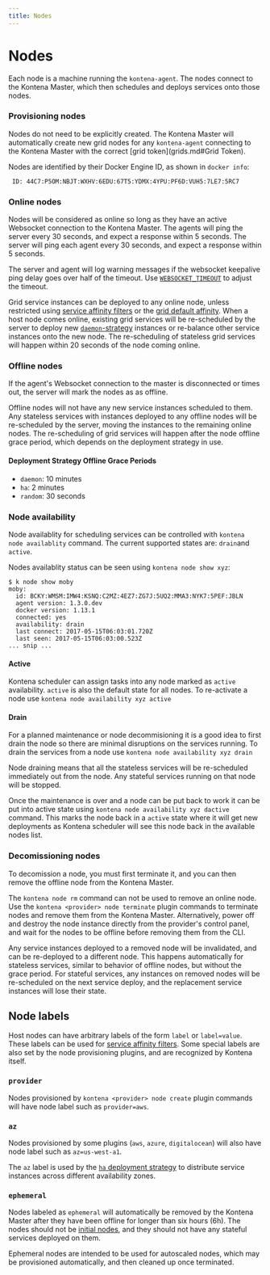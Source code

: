 ```yaml
---
title: Nodes
---
```


# Nodes

Each node is a machine running the `kontena-agent`. The nodes connect to the Kontena Master, which then schedules and deploys services onto those nodes.

### Provisioning nodes

Nodes do not need to be explicitly created. The Kontena Master will automatically create new grid nodes for any `kontena-agent` connecting to the Kontena Master with the correct [grid token](grids.md#Grid Token).

Nodes are identified by their Docker Engine ID, as shown in `docker info`:

```
 ID: 44C7:P5OM:NBJT:WXHV:6EDU:67T5:YDMX:4YPU:PF6D:VUH5:7LE7:5RC7
```

### Online nodes

Nodes will be considered as online so long as they have an active Websocket connection to the Kontena Master.
The agents will ping the server every 30 seconds, and expect a response within 5 seconds.
The server will ping each agent every 30 seconds, and expect a response within 5 seconds.

The server and agent will log warning messages if the websocket keepalive ping delay goes over half of the timeout. Use [`WEBSOCKET_TIMEOUT`](../references/environment-variables.md) to adjust the timeout.

Grid service instances can be deployed to any online node, unless restricted using [service affinity filters](deploy.md#affinity) or the [grid default affinity](grids.md#default-affinity).
When a host node comes online, existing grid services will be re-scheduled by the server to deploy new [`daemon`-strategy](deploy.md#daemon) instances or re-balance other service instances onto the new node.
The re-scheduling of stateless grid services will happen within 20 seconds of the node coming online.

### Offline nodes

If the agent's Websocket connection to the master is disconnected or times out, the server will mark the nodes as as offline.

Offline nodes will not have any new service instances scheduled to them.
Any stateless services with instances deployed to any offline nodes will be re-scheduled by the server, moving the instances to the remaining online nodes.
The re-scheduling of grid services will happen after the node offline grace period, which depends on the deployment strategy in use.

#### Deployment Strategy Offline Grace Periods

- `daemon`: 10 minutes
- `ha`: 2 minutes
- `random`: 30 seconds

### Node availability

Node availablity for scheduling services can be controlled with `kontena node availablity` command. The current supported states are: `drain`and `active`.

Nodes availablity status can be seen using `kontena node show xyz`:
```
$ k node show moby
moby:
  id: BCKY:WMSM:IMW4:KSNQ:C2MZ:4EZ7:ZG7J:5UQ2:MMA3:NYK7:5PEF:JBLN
  agent version: 1.3.0.dev
  docker version: 1.13.1
  connected: yes
  availability: drain
  last connect: 2017-05-15T06:03:01.720Z
  last seen: 2017-05-15T06:03:00.523Z
... snip ...
```

#### Active

Kontena scheduler can assign tasks into any node marked as `active` availability. `active` is also the default state for all nodes. To re-activate a node use `kontena node availability xyz active`

#### Drain

For a planned maintenance or node decommisioning it is a good idea to first drain the node so there are minimal disruptions on the services running. To drain the services from a node use `kontena node availability xyz drain`

Node draining means that all the stateless services will be re-scheduled immediately out from the node. Any stateful services running on that node will be stopped.

Once the maintenance is over and a node can be put back to work it can be put into active state using `kontena node availability xyz dactive` command. This marks the node back in a `active` state where it will get new deployments as Kontena scheduler will see this node back in the available nodes list.

### Decomissioning nodes

To decomission a node, you must first terminate it, and you can then remove the offline node from the Kontena Master.

The `kontena node rm` command can not be used to remove an online node.
Use the `kontena <provider> node terminate` plugin commands to terminate nodes and remove them from the Kontena Master.
Alternatively, power off and destroy the node instance directly from the provider's control panel, and wait for the nodes to be offline before removing them from the CLI.

Any service instances deployed to a removed node will be invalidated, and can be re-deployed to a different node.
This happens automatically for stateless services, similar to behavior of offline nodes, but without the grace period.
For stateful services, any instances on removed nodes will be re-scheduled on the next service deploy, and the replacement service instances will lose their state.

## Node labels

Host nodes can have arbitrary labels of the form `label` or `label=value`. These labels can be used for [service affinity filters](deploy.md#affinity). Some special labels are also set by the node provisioning plugins, and are recognized by Kontena itself.

### `provider`

Nodes provisioned by `kontena <provider> node create` plugin commands will have node label such as `provider=aws`.

### `az`

Nodes provisioned by some plugins (`aws`, `azure`, `digitalocean`) will also have node label such as `az=us-west-a1`.

The `az` label is used by the [`ha` deployment strategy](deploy.md#high-availability-ha) to distribute service instances across different availability zones.

### `ephemeral`

Nodes labeled as `ephemeral` will automatically be removed by the Kontena Master after they have been offline for longer than six hours (6h).
The nodes should not be [initial nodes](grids.md#initial-nodes), and they should not have any stateful services deployed on them.

Ephemeral nodes are intended to be used for autoscaled nodes, which may be provisioned automatically, and then cleaned up once terminated.
